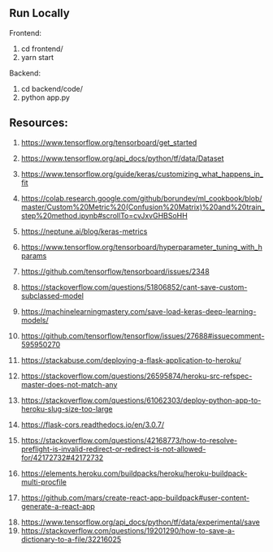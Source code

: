## Run Locally

Frontend:

1. cd frontend/
2. yarn start

Backend:

1. cd backend/code/
2. python app.py

## Resources:

1. https://www.tensorflow.org/tensorboard/get_started
2. https://www.tensorflow.org/api_docs/python/tf/data/Dataset
3. https://www.tensorflow.org/guide/keras/customizing_what_happens_in_fit

4. https://colab.research.google.com/github/borundev/ml_cookbook/blob/master/Custom%20Metric%20(Confusion%20Matrix)%20and%20train_step%20method.ipynb#scrollTo=cvJxvGHBSoHH
5. https://neptune.ai/blog/keras-metrics

6. https://www.tensorflow.org/tensorboard/hyperparameter_tuning_with_hparams
7. https://github.com/tensorflow/tensorboard/issues/2348

8. https://stackoverflow.com/questions/51806852/cant-save-custom-subclassed-model
9. https://machinelearningmastery.com/save-load-keras-deep-learning-models/
10. https://github.com/tensorflow/tensorflow/issues/27688#issuecomment-595950270

11. https://stackabuse.com/deploying-a-flask-application-to-heroku/
12. https://stackoverflow.com/questions/26595874/heroku-src-refspec-master-does-not-match-any
13. https://stackoverflow.com/questions/61062303/deploy-python-app-to-heroku-slug-size-too-large

14. https://flask-cors.readthedocs.io/en/3.0.7/
15. https://stackoverflow.com/questions/42168773/how-to-resolve-preflight-is-invalid-redirect-or-redirect-is-not-allowed-for/42172732#42172732

16. https://elements.heroku.com/buildpacks/heroku/heroku-buildpack-multi-procfile
17. https://github.com/mars/create-react-app-buildpack#user-content-generate-a-react-app

<!-- somehow there isn't a need to cd for the frontend procfile probably because of the heroku prebuild causing it to already be cd into frontend -->

18. https://www.tensorflow.org/api_docs/python/tf/data/experimental/save
19. https://stackoverflow.com/questions/19201290/how-to-save-a-dictionary-to-a-file/32216025
